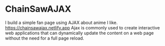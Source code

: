 # ChainSawAJAX
I build a simple fan page using AJAX about anime I like.
https://chainsawajax.netlify.app
Ajax is commonly used to create interactive web applications that can dynamically update the content 
on a web page without the need for a full page reload.
